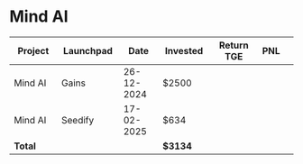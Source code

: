 # Mind AI



<table data-full-width="true"><thead><tr><th width="152">Project</th><th width="138">Launchpad</th><th width="132">Date</th><th width="133">Invested</th><th width="176">Return TGE </th><th>PNL</th><th></th></tr></thead><tbody><tr><td>Mind AI</td><td>Gains</td><td>26-12-2024</td><td>$2500</td><td></td><td></td><td></td></tr><tr><td>Mind AI</td><td>Seedify</td><td>17-02-2025</td><td>$634</td><td></td><td></td><td></td></tr><tr><td><strong>Total</strong></td><td></td><td></td><td><strong>$3134</strong></td><td></td><td></td><td></td></tr></tbody></table>

